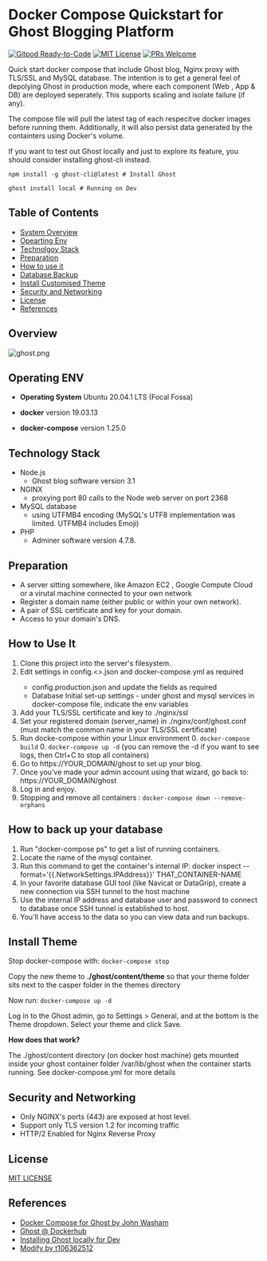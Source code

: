 # Docker Compose Quickstart for Ghost Blogging Platform

[![Gitpod Ready-to-Code](https://img.shields.io/badge/Gitpod-Ready--to--code-violet?logo=gitpod)](https://gitpod.io/#https://github.com/t106362512/docker-compose-ghost-quickstart)
[![MIT License](https://img.shields.io/badge/License-MIT-blue.svg)](https://github.com/robincher/docker-compose-ghost-quickstart/blob/master/LICENSE)
[![PRs Welcome](https://img.shields.io/badge/PRs-welcome-brightgreen.svg?style=flat-square)](http://makeapullrequest.com)

Quick start docker compose that include Ghost blog, Nginx proxy with TLS/SSL and MySQL database. The intention is to get a general feel of depolying Ghost in production mode, where each component (Web , App & DB) are deployed seperately. This supports scaling and isolate failure (if any).

The compose file will pull the latest tag of each respecitve docker images before running them. Additionally, it will also persist data generated by the containters using Docker's volume.

If you want to test out Ghost locally and just to explore its feature, you should consider installing ghost-cli instead.

```
npm install -g ghost-cli@latest # Install Ghost 
```

```
ghost install local # Running on Dev
```


## Table of Contents
- [System Overview](#overview)
- [Opearting Env](#opearting-env)
- [Technolgoy Stack](#technology-stack)
- [Preparation](#technology-stack)
- [How to use it](#how-to-use-it)
- [Database Backup](#how-to-back-up-your-database)
- [Install Customised Theme](#install-theme)
- [Security and Networking](#security-and-networking)
- [License](#license)
- [References](#references)

## Overview

![ghost.png](./assets/ghost-compose-context.png)

## Operating ENV
- **Operating System** Ubuntu 20.04.1 LTS (Focal Fossa)

- **docker** version 19.03.13

- **docker-compose** version 1.25.0

## Technology Stack
- Node.js
    - Ghost blog software version 3.1
- NGINX
    - proxying port 80 calls to the Node web server on port 2368
- MySQL database
    - using UTFMB4 encoding (MySQL's UTF8 implementation was limited. UTFMB4 includes Emoji)
- PHP
    - Adminer software version 4.7.8.

## Preparation
- A server sitting somewhere, like Amazon EC2 , Google Compute Cloud or a virutal machine connected to your own network
- Register a domain name (either public or within your own network).
- A pair of SSL certificate and key for your domain.
- Access to your domain's DNS.

## How to Use It
1. Clone this project into the server's filesystem.
2. Edit settings in config.<<env>>.json and docker-compose.yml as required
    - config.production.json and update the fields as required
    - Database Initial set-up settings - under ghost and mysql services in docker-compose file, indicate the env variables
3. Add your TLS/SSL certificate and key to ./nginx/ssl 
4. Set your registered domain (server_name) in ./nginx/conf/ghost.conf (must match the common name in your TLS/SSL certificate)
5. Run docke-compose within your Linux environment 
    0. ```docker-compose build```
    0. ```docker-compose up -d```  (you can remove the -d if you want to see logs, then Ctrl+C to stop all containers)
6. Go to https://YOUR_DOMAIN/ghost to set up your blog.
7. Once you've made your admin account using that wizard, go back to: https://YOUR_DOMAIN/ghost
8. Log in and enjoy.
9. Stopping and remove all containers : ```docker-compose down --remove-orphans``` 

## How to back up your database
1. Run "docker-compose ps" to get a list of running containers.
2. Locate the name of the mysql container.
3. Run this command to get the container's internal IP: docker inspect --format='{{.NetworkSettings.IPAddress}}' THAT_CONTAINER-NAME
4. In your favorite database GUI tool (like Navicat or DataGrip), create a new connection via SSH tunnel to the host machine
5. Use the internal IP address and database user and password to connect to database once SSH tunnel is established to host.
6. You'll have access to the data so you can view data and run backups.

## Install Theme

Stop docker-compose with:
```docker-compose stop```

Copy the new theme to **./ghost/content/theme** so that your theme folder sits next to the casper folder in the themes directory

Now run:
```docker-compose up -d```

Log in to the Ghost admin, go to Settings > General, and at the bottom is the Theme dropdown. Select your theme and click Save.

 **How does that work?**

The ./ghost/content directory (on docker host machine) gets mounted inside your ghost container folder /var/lib/ghost when the container starts running. See docker-compose.yml for more details

## Security and Networking
- Only NGINX's ports (443) are exposed at host level.
- Support only TLS version 1.2 for incoming traffic
- HTTP/2 Enabled for Nginx Reverse Proxy

## License 
[MIT LICENSE ](./LICENSE)

## References
+ [Docker Compose for Ghost by John Washam](https://github.com/jwasham/docker-ghost-template)
+ [Ghost @ Dockerhub](https://hub.docker.com/_/ghost/)
+ [Installing Ghost locally for Dev](https://docs.ghost.org/docs/install-local)
+ [Modify by t106362512](https://github.com/t106362512/docker-compose-ghost-quickstart)

